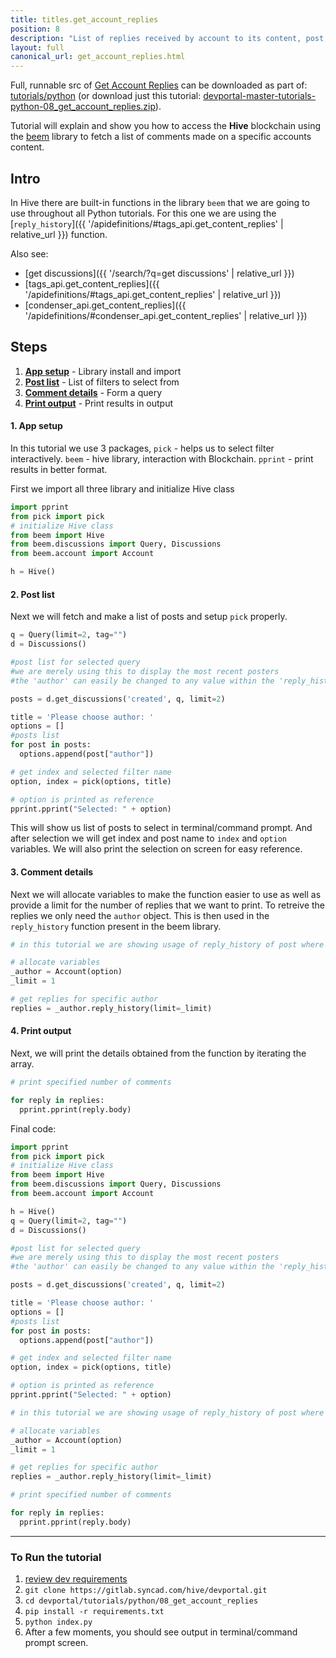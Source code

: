 ```yaml
---
title: titles.get_account_replies
position: 8
description: "List of replies received by account to its content, post, comment."
layout: full
canonical_url: get_account_replies.html
---
```

Full, runnable src of [Get Account Replies](https://gitlab.syncad.com/hive/devportal/-/tree/master/tutorials/python/08_get_account_replies) can be downloaded as part of: [tutorials/python](https://gitlab.syncad.com/hive/devportal/-/tree/master/tutorials/python) (or download just this tutorial: [devportal-master-tutorials-python-08_get_account_replies.zip](https://gitlab.syncad.com/hive/devportal/-/archive/master/devportal-master.zip?path=tutorials/python/08_get_account_replies)).

Tutorial will explain and show you how to access the **Hive** blockchain using the [beem](https://github.com/holgern/beem) library to fetch a list of comments made on a specific accounts content.

## Intro

In Hive there are built-in functions in the library `beem` that we are going to use throughout all Python tutorials. For this one we are using the [`reply_history`]({{ '/apidefinitions/#tags_api.get_content_replies' | relative_url }}) function.

Also see:
* [get discussions]({{ '/search/?q=get discussions' | relative_url }})
* [tags_api.get_content_replies]({{ '/apidefinitions/#tags_api.get_content_replies' | relative_url }})
* [condenser_api.get_content_replies]({{ '/apidefinitions/#condenser_api.get_content_replies' | relative_url }})

## Steps

1.  [**App setup**](#app-setup) - Library install and import
1.  [**Post list**](#post-list) - List of filters to select from
1.  [**Comment details**](#comment-details) - Form a query
1.  [**Print output**](#print-output) - Print results in output

#### 1. App setup <a name="app-setup"></a>

In this tutorial we use 3 packages, `pick` - helps us to select filter interactively. `beem` - hive library, interaction with Blockchain. `pprint` - print results in better format.

First we import all three library and initialize Hive class

```python
import pprint
from pick import pick
# initialize Hive class
from beem import Hive
from beem.discussions import Query, Discussions
from beem.account import Account

h = Hive()
```

#### 2. Post list <a name="post-list"></a>

Next we will fetch and make a list of posts and setup `pick` properly.

```python
q = Query(limit=2, tag="")
d = Discussions()

#post list for selected query
#we are merely using this to display the most recent posters
#the 'author' can easily be changed to any value within the 'reply_history' function

posts = d.get_discussions('created', q, limit=2)

title = 'Please choose author: '
options = []
#posts list
for post in posts:
  options.append(post["author"])

# get index and selected filter name
option, index = pick(options, title)

# option is printed as reference
pprint.pprint("Selected: " + option)
```

This will show us list of posts to select in terminal/command prompt. And after selection we will get index and post name to `index` and `option` variables. We will also print the selection on screen for easy reference.

#### 3. Comment details <a name="comment-details"></a>

Next we will allocate variables to make the function easier to use as well as provide a limit for the number of replies that we want to print. To retreive the replies we only need the `author` object. This is then used in the `reply_history` function present in the beem library.

```python
# in this tutorial we are showing usage of reply_history of post where the author is known

# allocate variables
_author = Account(option)
_limit = 1

# get replies for specific author
replies = _author.reply_history(limit=_limit)
```

#### 4. Print output <a name="print-output"></a>

Next, we will print the details obtained from the function by iterating the array.

```python
# print specified number of comments

for reply in replies:
  pprint.pprint(reply.body)
```

Final code:

```python
import pprint
from pick import pick
# initialize Hive class
from beem import Hive
from beem.discussions import Query, Discussions
from beem.account import Account

h = Hive()
q = Query(limit=2, tag="")
d = Discussions()

#post list for selected query
#we are merely using this to display the most recent posters
#the 'author' can easily be changed to any value within the 'reply_history' function

posts = d.get_discussions('created', q, limit=2)

title = 'Please choose author: '
options = []
#posts list
for post in posts:
  options.append(post["author"])

# get index and selected filter name
option, index = pick(options, title)

# option is printed as reference
pprint.pprint("Selected: " + option)

# in this tutorial we are showing usage of reply_history of post where the author is known

# allocate variables
_author = Account(option)
_limit = 1

# get replies for specific author
replies = _author.reply_history(limit=_limit)

# print specified number of comments

for reply in replies:
  pprint.pprint(reply.body)


```

---

### To Run the tutorial

1. [review dev requirements](getting_started.html)
1. `git clone https://gitlab.syncad.com/hive/devportal.git`
1. `cd devportal/tutorials/python/08_get_account_replies`
1. `pip install -r requirements.txt`
1. `python index.py`
1. After a few moments, you should see output in terminal/command prompt screen.
